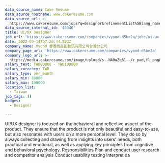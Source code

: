 ```yaml
---
data_source_name: Cake Resume
data_source_hostname: www.cakeresume.com
data_source_url: >-
  https://www.cakeresume.com/jobs?q=designer&refinementList%5Blang_name%5D%5B0%5D=English&refinementList%5Bsalary_type%5D=per_year
data_source_internal_id: '46340'
title: UI/UX Designer
job_url: 'https://www.cakeresume.com/companies/vyond-d5be2a/jobs/ui-ux-designer-8776bb'
date: 2022-09-14T07:20:44.853Z
company_name: Vyond 香港商高創動訊有限公司台灣分公司
company_page_url: 'https://www.cakeresume.com/companies/vyond-d5be2a'
company_logo_url: >-
  https://media.cakeresume.com/image/upload/s--NA0uZq61--/c_pad,fl_png8,h_200,w_200/v1607675424/as8krhcj7ebtc5jhwpk3.png
salary_text: TWD80000 - TWD100000
salary_currency: TWD
salary_type: per_month
salary_min: 80000
salary_max: 100000
location_list:
  - Taiwan
job_tags: []
badges:
  - Designer

---
```


UI/UX designer is focused on the behavioral and reflective aspect of the product. They ensure that the product is not only beautiful and easy-to-use, but also resonates with users on a more personal level. They do so by always collecting and drawing from insights into users’ needs, both practical and emotional, as well as applying key principles from cognitive and behavioral psychology. Responsibilities Plan and conduct user research and competitor analysis Conduct usability testing Interpret da